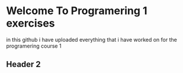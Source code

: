 ﻿# Welcome To Programering 1 exercises

in this github i have uploaded everything that i have worked on for the
programering course 1

## Header 2
